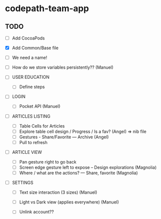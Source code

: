 # codepath-team-app

## TODO

- [ ] Add CocoaPods
- [x] Add Common/Base file
- [ ] We need a name!
- [ ] How do we store variables persistently?? (Manuel)

- [ ] USER EDUCATION
  - [ ] Define steps

- [ ] LOGIN
  - [ ] Pocket API (Manuel)

- [ ] ARTICLES LISTING
  - [ ] Table Cells for Articles
  - [ ] Explore table cell design / Progress / Is a fav? (Angel) => nib file
  - [ ] Gestures - Share/Favorite — Archive (Angel)
  - [ ] Pull to refresh

- [ ] ARTICLE VIEW 
  - [ ] Pan gesture right to go back
  - [ ] Screen edge gesture left to expose – Design explorations (Magnolia)
  - [ ] Where / what are the actions? — Share, favorite (Magnolia)
 
- [ ] SETTINGS
  - [ ] Text size interaction (3 sizes) (Manuel)
  - [ ] Light vs Dark view (applies everywhere) (Manuel)
  - [ ] Unlink account??




